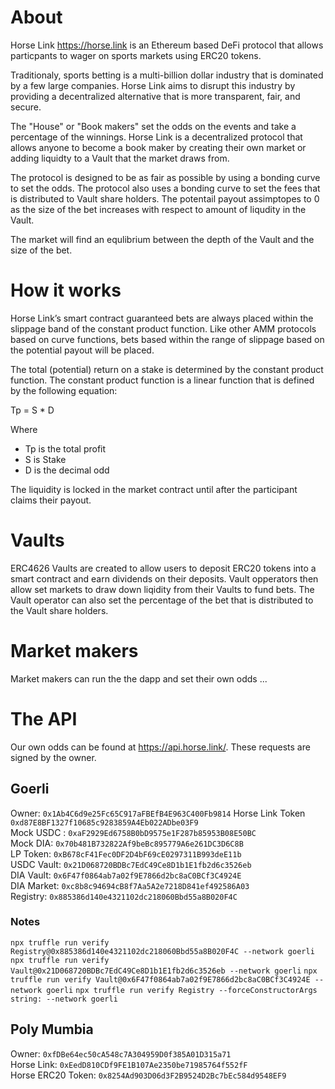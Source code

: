 # About

Horse Link https://horse.link is an Ethereum based DeFi protocol that allows particpants to wager on sports markets using ERC20 tokens.

Traditionaly, sports betting is a multi-billion dollar industry that is dominated by a few large companies. Horse Link aims to disrupt this industry by providing a decentralized alternative that is more transparent, fair, and secure.

The "House" or "Book makers" set the odds on the events and take a percentage of the winnings. Horse Link is a decentralized protocol that allows anyone to become a book maker by creating their own market or adding liquidty to a Vault that the market draws from.

The protocol is designed to be as fair as possible by using a bonding curve to set the odds. The protocol also uses a bonding curve to set the fees that is distributed to Vault share holders. The potentail payout assimptopes to 0 as the size of the bet increases with respect to amount of liqudity in the Vault.

The market will find an equlibrium between the depth of the Vault and the size of the bet.

# How it works

Horse Link’s smart contract guaranteed bets are always placed within the slippage band of the constant product function. Like other AMM protocols based on curve functions, bets based within the range of slippage based on the potential payout will be placed.

The total (potential) return on a stake is determined by the constant product function. The constant product function is a linear function that is defined by the following equation:

Tp = S \* D

Where

- Tp is the total profit
- S is Stake
- D is the decimal odd

The liquidity is locked in the market contract until after the participant claims their payout.

# Vaults

ERC4626 Vaults are created to allow users to deposit ERC20 tokens into a smart contract and earn dividends on their deposits. Vault opperators then allow set markets to draw down liqidity from their Vaults to fund bets. The Vault operator can also set the percentage of the bet that is distributed to the Vault share holders.

# Market makers

Market makers can run the the dapp and set their own odds ...

# The API

Our own odds can be found at https://api.horse.link/. These requests are signed by the owner.

## Goerli

Owner: `0x1Ab4C6d9e25Fc65C917aFBEfB4E963C400Fb9814`
Horse Link Token `0xd87E8BF1327f10685c9283859A4Eb022ADbe03F9`  
Mock USDC : `0xaF2929Ed6758B0bD9575e1F287b85953B08E50BC`  
Mock DIA: `0x70b481B732822Af9beBc895779A6e261DC3D6C8B`  
LP Token: `0xB678cF41Fec0DF2D4bF69cE0297311B993deE11b`  
USDC Vault: `0x21D068720BDBc7EdC49Ce8D1b1E1fb2d6c3526eb`  
DIA Vault: `0x6F47f0864ab7a02f9E7866d2bc8aC0BCf3C4924E`  
DIA Market: `0xc8b8c94694cB8f7Aa5A2e7218D841ef492586A03`  
Registry: `0x885386d140e4321102dc218060Bbd55a8B020F4C`

### Notes

`npx truffle run verify Registry@0x885386d140e4321102dc218060Bbd55a8B020F4C --network goerli`
`npx truffle run verify Vault@0x21D068720BDBc7EdC49Ce8D1b1E1fb2d6c3526eb --network goerli`
`npx truffle run verify Vault@0x6F47f0864ab7a02f9E7866d2bc8aC0BCf3C4924E --network goerli`
`npx truffle run verify Registry --forceConstructorArgs string: --network goerli`

## Poly Mumbia

Owner: `0xfDBe64ec50cA548c7A304959D0f385A01D315a71`  
Horse Link: `0xEedD810CDf9FE1B107Ae2350be71985764f552fF`  
Horse ERC20 Token: `0x8254Ad903D06d3F2B9524D2Bc7bEc584d9548EF9`
